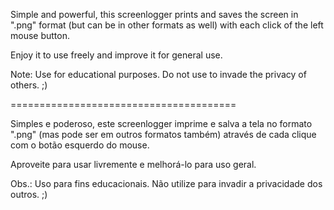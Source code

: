 Simple and powerful, this screenlogger prints and saves the screen in ".png" format (but can be in other formats as well) with each click of the left mouse button.

Enjoy it to use freely and improve it for general use.

Note: Use for educational purposes. Do not use to invade the privacy of others. ;)


=======================================

Simples e poderoso, este screenlogger imprime e salva a tela no formato ".png" (mas pode ser em outros formatos também) através de cada clique com o botão esquerdo do mouse.

Aproveite para usar livremente e melhorá-lo para uso geral.

Obs.: Uso para fins educacionais. Não utilize para invadir a privacidade dos outros. ;)
